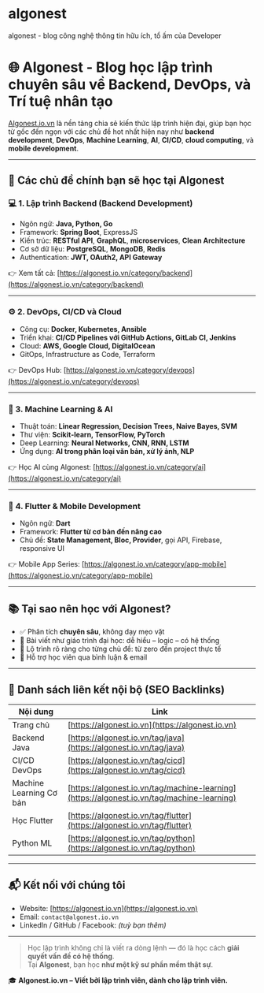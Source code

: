 # algonest
algonest - blog công nghệ thông tin hữu ích, tổ ấm của Developer
# 🌐 Algonest - Blog học lập trình chuyên sâu về Backend, DevOps, và Trí tuệ nhân tạo

[Algonest.io.vn](https://algonest.io.vn) là nền tảng chia sẻ kiến thức lập trình hiện đại, giúp bạn học từ gốc đến ngọn với các chủ đề hot nhất hiện nay như **backend development**, **DevOps**, **Machine Learning**, **AI**, **CI/CD**, **cloud computing**, và **mobile development**.

---

## 🚀 Các chủ đề chính bạn sẽ học tại Algonest

### 💻 1. Lập trình Backend (Backend Development)

- Ngôn ngữ: **Java, Python, Go**
- Framework: **Spring Boot**, ExpressJS
- Kiến trúc: **RESTful API**, **GraphQL**, **microservices**, **Clean Architecture**
- Cơ sở dữ liệu: **PostgreSQL**, **MongoDB**, **Redis**
- Authentication: **JWT, OAuth2, API Gateway**

👉 Xem tất cả: [https://algonest.io.vn/category/backend](https://algonest.io.vn/category/backend)

---

### ⚙️ 2. DevOps, CI/CD và Cloud

- Công cụ: **Docker, Kubernetes, Ansible**
- Triển khai: **CI/CD Pipelines với GitHub Actions, GitLab CI, Jenkins**
- Cloud: **AWS, Google Cloud, DigitalOcean**
- GitOps, Infrastructure as Code, Terraform

👉 DevOps Hub: [https://algonest.io.vn/category/devops](https://algonest.io.vn/category/devops)

---

### 🤖 3. Machine Learning & AI

- Thuật toán: **Linear Regression, Decision Trees, Naive Bayes, SVM**
- Thư viện: **Scikit-learn, TensorFlow, PyTorch**
- Deep Learning: **Neural Networks, CNN, RNN, LSTM**
- Ứng dụng: **AI trong phân loại văn bản, xử lý ảnh, NLP**

👉 Học AI cùng Algonest: [https://algonest.io.vn/category/ai](https://algonest.io.vn/category/ai)

---

### 📱 4. Flutter & Mobile Development

- Ngôn ngữ: **Dart**
- Framework: **Flutter từ cơ bản đến nâng cao**
- Chủ đề: **State Management, Bloc, Provider**, gọi API, Firebase, responsive UI

👉 Mobile App Series: [https://algonest.io.vn/category/app-mobile](https://algonest.io.vn/category/app-mobile)

---

## 📚 Tại sao nên học với Algonest?

- ✅ Phân tích **chuyên sâu**, không dạy mẹo vặt
- 📖 Bài viết như giáo trình đại học: dễ hiểu – logic – có hệ thống
- 🚀 Lộ trình rõ ràng cho từng chủ đề: từ zero đến project thực tế
- 💬 Hỗ trợ học viên qua bình luận & email

---

## 🔗 Danh sách liên kết nội bộ (SEO Backlinks)

| Nội dung | Link |
|----------|------|
| Trang chủ | [https://algonest.io.vn](https://algonest.io.vn) |
| Backend Java | [https://algonest.io.vn/tag/java](https://algonest.io.vn/tag/java) |
| CI/CD DevOps | [https://algonest.io.vn/tag/cicd](https://algonest.io.vn/tag/cicd) |
| Machine Learning Cơ bản | [https://algonest.io.vn/tag/machine-learning](https://algonest.io.vn/tag/machine-learning) |
| Học Flutter | [https://algonest.io.vn/tag/flutter](https://algonest.io.vn/tag/flutter) |
| Python ML | [https://algonest.io.vn/tag/python](https://algonest.io.vn/tag/python) |

---

## 📬 Kết nối với chúng tôi

- Website: [https://algonest.io.vn](https://algonest.io.vn)
- Email: `contact@algonest.io.vn`
- LinkedIn / GitHub / Facebook: *(tuỳ bạn thêm)*

---

> Học lập trình không chỉ là viết ra dòng lệnh — đó là học cách **giải quyết vấn đề có hệ thống**.  
> Tại **Algonest**, bạn học **như một kỹ sư phần mềm thật sự**.

🎓 **Algonest.io.vn – Viết bởi lập trình viên, dành cho lập trình viên.**
